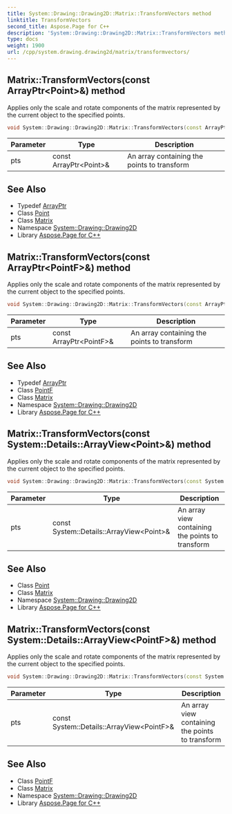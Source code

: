 ```yaml
---
title: System::Drawing::Drawing2D::Matrix::TransformVectors method
linktitle: TransformVectors
second_title: Aspose.Page for C++
description: 'System::Drawing::Drawing2D::Matrix::TransformVectors method. Applies only the scale and rotate components of the matrix represented by the current object to the specified points in C++.'
type: docs
weight: 1900
url: /cpp/system.drawing.drawing2d/matrix/transformvectors/
---
```

## Matrix::TransformVectors(const ArrayPtr\<Point\>\&) method


Applies only the scale and rotate components of the matrix represented by the current object to the specified points.

```cpp
void System::Drawing::Drawing2D::Matrix::TransformVectors(const ArrayPtr<Point> &pts)
```


| Parameter | Type | Description |
| --- | --- | --- |
| pts | const ArrayPtr\<Point\>\& | An array containing the points to transform |

## See Also

* Typedef [ArrayPtr](../../../system/arrayptr/)
* Class [Point](../../../system.drawing/point/)
* Class [Matrix](../)
* Namespace [System::Drawing::Drawing2D](../../)
* Library [Aspose.Page for C++](../../../)
## Matrix::TransformVectors(const ArrayPtr\<PointF\>\&) method


Applies only the scale and rotate components of the matrix represented by the current object to the specified points.

```cpp
void System::Drawing::Drawing2D::Matrix::TransformVectors(const ArrayPtr<PointF> &pts)
```


| Parameter | Type | Description |
| --- | --- | --- |
| pts | const ArrayPtr\<PointF\>\& | An array containing the points to transform |

## See Also

* Typedef [ArrayPtr](../../../system/arrayptr/)
* Class [PointF](../../../system.drawing/pointf/)
* Class [Matrix](../)
* Namespace [System::Drawing::Drawing2D](../../)
* Library [Aspose.Page for C++](../../../)
## Matrix::TransformVectors(const System::Details::ArrayView\<Point\>\&) method


Applies only the scale and rotate components of the matrix represented by the current object to the specified points.

```cpp
void System::Drawing::Drawing2D::Matrix::TransformVectors(const System::Details::ArrayView<Point> &pts)
```


| Parameter | Type | Description |
| --- | --- | --- |
| pts | const System::Details::ArrayView\<Point\>\& | An array view containing the points to transform |

## See Also

* Class [Point](../../../system.drawing/point/)
* Class [Matrix](../)
* Namespace [System::Drawing::Drawing2D](../../)
* Library [Aspose.Page for C++](../../../)
## Matrix::TransformVectors(const System::Details::ArrayView\<PointF\>\&) method


Applies only the scale and rotate components of the matrix represented by the current object to the specified points.

```cpp
void System::Drawing::Drawing2D::Matrix::TransformVectors(const System::Details::ArrayView<PointF> &pts)
```


| Parameter | Type | Description |
| --- | --- | --- |
| pts | const System::Details::ArrayView\<PointF\>\& | An array view containing the points to transform |

## See Also

* Class [PointF](../../../system.drawing/pointf/)
* Class [Matrix](../)
* Namespace [System::Drawing::Drawing2D](../../)
* Library [Aspose.Page for C++](../../../)
